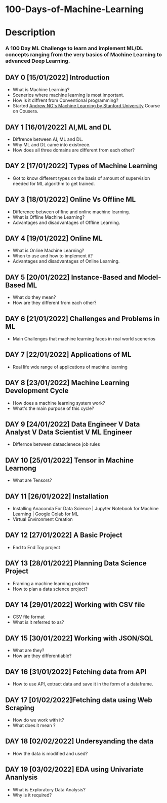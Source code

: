 # 100-Days-of-Machine-Learning
# Description
### A 100 Day ML Challenge to learn and implement ML/DL concepts ranging from the very basics of Machine Learning to advanced Deep Learning.
## DAY 0 [15/01/2022] Introduction
* What is Machine Learning? 
* Scenerios where machine learning is most important.
* How is it diffrent from Conventional programming?
* Started [Andrew NG's Machine Learning by Stanford University](https://www.coursera.org/learn/machine-learning/home/welcome) Course on Cousera.
## DAY 1 [16/01/2022] AI,ML and DL
* Diffrence between AI, ML and DL.
* Why ML and DL came into existnece.
* How does all three domains are different from each other?
## DAY 2 [17/01/2022] Types of Machine Learning
* Got to know different types on the basis of amount of supervision needed for ML algorithm to get trained.
## DAY 3 [18/01/2022] Online Vs Offline ML
* Difference between oflfine and online machine learning.
* What is Offline Machine Learning?
* Advantages and disadvantages of Offline Learning.
## DAY 4 [19/01/2022] Online ML
* What is Online Machine Learning?
* When to use and how to implement it?
* Advantages and disadvantages of Online Learning.
## DAY 5 [20/01/2022] Instance-Based and Model-Based ML
* What do they mean?
* How are they different from each other?
## DAY 6 [21/01/2022] Challenges and Problems in ML
* Main Challenges that machine learning faces in real world scenerios
## DAY 7 [22/01/2022] Applications of ML
* Real life wde range of applications of machine learning
## DAY 8 [23/01/2022] Machine Learning Development Cycle
* How does a machine learning system work?
* What's the main purpose of this cycle?
## DAY 9 [24/01/2022] Data Engineer V Data Analyst V Data Scientist V ML Engineer
* Differnce between datascienece job rules
## DAY 10 [25/01/2022] Tensor in Machine Learnong
* What are Tensors?
## DAY 11 [26/01/2022] Installation
* Installing Anaconda For Data Science | Jupyter Notebook for Machine Learning | Google Colab for ML
* Virtual Environment Creation
## DAY 12 [27/01/2022] A Basic Project
* End to End Toy project
## DAY 13 [28/01/2022] Planning Data Science Project
* Framing a machine learning problem
* How to plan a data science project?
## DAY 14 [29/01/2022] Working with CSV file
* CSV file format
* What is it referred to as?
## DAY 15 [30/01/2022] Working with JSON/SQL
* What are they?
* How are they differentiable?
## DAY 16 [31/01/2022] Fetching data from API
* How to use API, extract data and save it in the form of a dataframe.
## DAY 17 [01/02/2022]Fetching data using Web Scraping
* How do we work with it?
* What does it mean ?
## DAY 18 [02/02/2022] Undersyanding the data
* How the data is modified and used?
## DAY 19 [03/02/2022] EDA using Univariate Ananlysis
* What is Exploratory Data Analysis?
* Why is it required?


